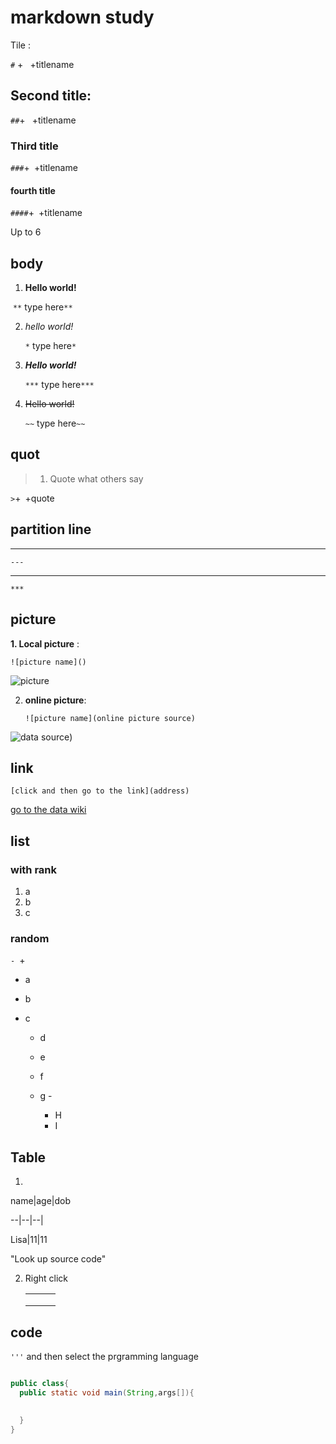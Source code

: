 # markdown study

Tile :

`#` + ` `+titlename

## Second title:

`##`+` ` +titlename

### Third title

`###`+` `+titlename

####  fourth title

`####`+` `+titlename

Up to 6

## body

1. **Hello world!**

​       `**` type here`**` 

2. *hello world!*

   `*` type here`*` 

3. ***Hello world!***

      `***` type here`***` 

4. ~~Hello world!~~

   `~~` type here`~~` 



##  quot 

> 1. Quote what others say

`>`+` `+quote 

## partition line

---

`---`

***

`***`



## picture

**1. Local picture** :

 `![picture name]()` 

![picture](/Users/wangyiyi/Desktop/IMG_0702.JPG)



2. **online picture**:

    `![picture name](online picture source)`

   

![data source](https://www.mathsisfun.com/data/images/data-types.svg))





## link

`[click and then go to the link](address)`

[go to the data wiki](https://en.wikipedia.org/wiki/Data)

## list

### with rank

1. a
2. b
3. c

### random

`- `+` `

- a

- b

- c

  - d
  - e
  - f

  - g - 
    - H
    - I



## Table

1.

name|age|dob

--|--|--|

Lisa|11|11

"Look up source code"

2. Right click

   |      |      |      |
   | ---- | ---- | ---- |
   |      |      |      |
   |      |      |      |
   |      |      |      |



## code

`'''` and then select the prgramming language

```java


```

``` java
public class{
  public static void main(String,args[]){
    
    
  }
}
```



